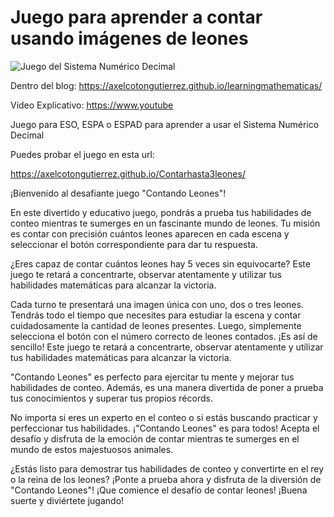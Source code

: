 # Juego para aprender a contar usando imágenes de leones


![Juego del Sistema Numérico Decimal](https://axelcotongutierrez.github.io/learningmathematicas/assets/images//posts/SND/J01SND.jpg)

Dentro del blog: https://axelcotongutierrez.github.io/learningmathematicas/

Vídeo Explicativo: https://www.youtube

Juego para ESO, ESPA o ESPAD para aprender a usar el Sistema Numérico Decimal

Puedes probar el juego en esta url:

https://axelcotongutierrez.github.io/Contarhasta3leones/

¡Bienvenido al desafiante juego "Contando Leones"!

En este divertido y educativo juego, pondrás a prueba tus habilidades de conteo mientras te sumerges en un fascinante mundo de leones. Tu misión es contar con precisión cuántos leones aparecen en cada escena y seleccionar el botón correspondiente para dar tu respuesta.

¿Eres capaz de contar cuántos leones hay 5 veces sin equivocarte? Este juego te retará a concentrarte, observar atentamente y utilizar tus habilidades matemáticas para alcanzar la victoria.

Cada turno te presentará una imagen única con uno, dos o tres leones. Tendrás todo el tiempo que necesites para estudiar la escena y contar cuidadosamente la cantidad de leones presentes. Luego, simplemente selecciona el botón con el número correcto de leones contados. ¡Es así de sencillo! Este juego te retará a concentrarte, observar atentamente y utilizar tus habilidades matemáticas para alcanzar la victoria.

"Contando Leones" es perfecto para ejercitar tu mente y mejorar tus habilidades de conteo. Además, es una manera divertida de poner a prueba tus conocimientos y superar tus propios récords.

No importa si eres un experto en el conteo o si estás buscando practicar y perfeccionar tus habilidades. ¡"Contando Leones" es para todos! Acepta el desafío y disfruta de la emoción de contar mientras te sumerges en el mundo de estos majestuosos animales.

¿Estás listo para demostrar tus habilidades de conteo y convertirte en el rey o la reina de los leones? ¡Ponte a prueba ahora y disfruta de la diversión de "Contando Leones"! ¡Que comience el desafío de contar leones! ¡Buena suerte y diviértete jugando!
